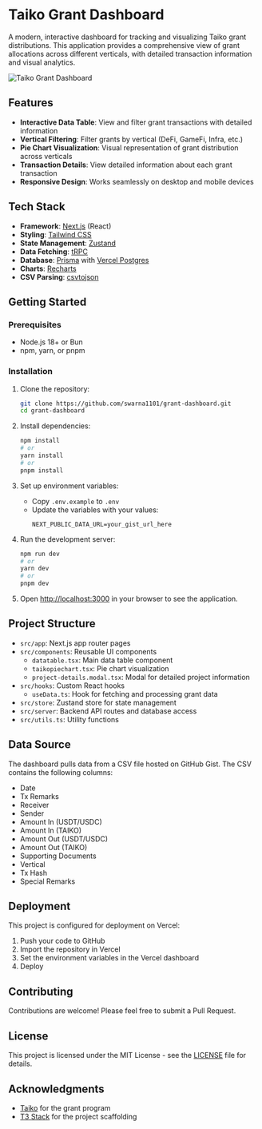 # Taiko Grant Dashboard

A modern, interactive dashboard for tracking and visualizing Taiko grant distributions. This application provides a comprehensive view of grant allocations across different verticals, with detailed transaction information and visual analytics.

![Taiko Grant Dashboard](/images/overview_readme.png)

## Features

- **Interactive Data Table**: View and filter grant transactions with detailed information
- **Vertical Filtering**: Filter grants by vertical (DeFi, GameFi, Infra, etc.)
- **Pie Chart Visualization**: Visual representation of grant distribution across verticals
- **Transaction Details**: View detailed information about each grant transaction
- **Responsive Design**: Works seamlessly on desktop and mobile devices

## Tech Stack

- **Framework**: [Next.js](https://nextjs.org/) (React)
- **Styling**: [Tailwind CSS](https://tailwindcss.com/)
- **State Management**: [Zustand](https://zustand-demo.pmnd.rs/)
- **Data Fetching**: [tRPC](https://trpc.io/)
- **Database**: [Prisma](https://www.prisma.io/) with [Vercel Postgres](https://vercel.com/storage/postgres)
- **Charts**: [Recharts](https://recharts.org/)
- **CSV Parsing**: [csvtojson](https://www.npmjs.com/package/csvtojson)

## Getting Started

### Prerequisites

- Node.js 18+ or Bun
- npm, yarn, or pnpm

### Installation

1. Clone the repository:
   ```bash
   git clone https://github.com/swarna1101/grant-dashboard.git
   cd grant-dashboard
   ```

2. Install dependencies:
   ```bash
   npm install
   # or
   yarn install
   # or
   pnpm install
   ```

3. Set up environment variables:
   - Copy `.env.example` to `.env`
   - Update the variables with your values:
     ```
     NEXT_PUBLIC_DATA_URL=your_gist_url_here
     ```

4. Run the development server:
   ```bash
   npm run dev
   # or
   yarn dev
   # or
   pnpm dev
   ```

5. Open [http://localhost:3000](http://localhost:3000) in your browser to see the application.

## Project Structure

- `src/app`: Next.js app router pages
- `src/components`: Reusable UI components
  - `datatable.tsx`: Main data table component
  - `taikopiechart.tsx`: Pie chart visualization
  - `project-details.modal.tsx`: Modal for detailed project information
- `src/hooks`: Custom React hooks
  - `useData.ts`: Hook for fetching and processing grant data
- `src/store`: Zustand store for state management
- `src/server`: Backend API routes and database access
- `src/utils.ts`: Utility functions

## Data Source

The dashboard pulls data from a CSV file hosted on GitHub Gist. The CSV contains the following columns:

- Date
- Tx Remarks
- Receiver
- Sender
- Amount In (USDT/USDC)
- Amount In (TAIKO)
- Amount Out (USDT/USDC)
- Amount Out (TAIKO)
- Supporting Documents
- Vertical
- Tx Hash
- Special Remarks

## Deployment

This project is configured for deployment on Vercel:

1. Push your code to GitHub
2. Import the repository in Vercel
3. Set the environment variables in the Vercel dashboard
4. Deploy

## Contributing

Contributions are welcome! Please feel free to submit a Pull Request.

## License

This project is licensed under the MIT License - see the [LICENSE](LICENSE) file for details.

## Acknowledgments

- [Taiko](https://taiko.xyz/) for the grant program
- [T3 Stack](https://create.t3.gg/) for the project scaffolding


